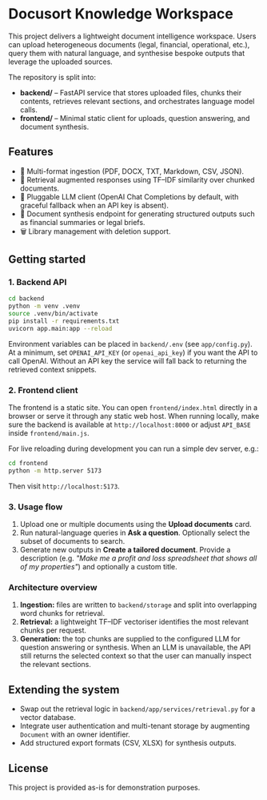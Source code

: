 # Docusort Knowledge Workspace

This project delivers a lightweight document intelligence workspace. Users can upload heterogeneous documents (legal, financial, operational, etc.), query them with natural language, and synthesise bespoke outputs that leverage the uploaded sources.

The repository is split into:

- **backend/** – FastAPI service that stores uploaded files, chunks their contents, retrieves relevant sections, and orchestrates language model calls.
- **frontend/** – Minimal static client for uploads, question answering, and document synthesis.

## Features

- 📄 Multi-format ingestion (PDF, DOCX, TXT, Markdown, CSV, JSON).
- 🧠 Retrieval augmented responses using TF–IDF similarity over chunked documents.
- 🤖 Pluggable LLM client (OpenAI Chat Completions by default, with graceful fallback when an API key is absent).
- 🧾 Document synthesis endpoint for generating structured outputs such as financial summaries or legal briefs.
- 🗑️ Library management with deletion support.

## Getting started

### 1. Backend API

```bash
cd backend
python -m venv .venv
source .venv/bin/activate
pip install -r requirements.txt
uvicorn app.main:app --reload
```

Environment variables can be placed in `backend/.env` (see `app/config.py`). At a minimum, set `OPENAI_API_KEY` (or `openai_api_key`) if you want the API to call OpenAI. Without an API key the service will fall back to returning the retrieved context snippets.

### 2. Frontend client

The frontend is a static site. You can open `frontend/index.html` directly in a browser or serve it through any static web host. When running locally, make sure the backend is available at `http://localhost:8000` or adjust `API_BASE` inside `frontend/main.js`.

For live reloading during development you can run a simple dev server, e.g.:

```bash
cd frontend
python -m http.server 5173
```

Then visit `http://localhost:5173`.

### 3. Usage flow

1. Upload one or multiple documents using the **Upload documents** card.
2. Run natural-language queries in **Ask a question**. Optionally select the subset of documents to search.
3. Generate new outputs in **Create a tailored document**. Provide a description (e.g. *"Make me a profit and loss spreadsheet that shows all of my properties"*) and optionally a custom title.

### Architecture overview

1. **Ingestion:** files are written to `backend/storage` and split into overlapping word chunks for retrieval.
2. **Retrieval:** a lightweight TF–IDF vectoriser identifies the most relevant chunks per request.
3. **Generation:** the top chunks are supplied to the configured LLM for question answering or synthesis. When an LLM is unavailable, the API still returns the selected context so that the user can manually inspect the relevant sections.

## Extending the system

- Swap out the retrieval logic in `backend/app/services/retrieval.py` for a vector database.
- Integrate user authentication and multi-tenant storage by augmenting `Document` with an owner identifier.
- Add structured export formats (CSV, XLSX) for synthesis outputs.

## License

This project is provided as-is for demonstration purposes.
